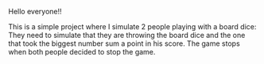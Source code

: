 Hello everyone!!

This is a simple project where I simulate 2 people playing with a board dice:
They need to simulate that they are throwing the board dice and the one that took the biggest number sum a point in his 
score.
The game stops when both people decided to stop the game.
